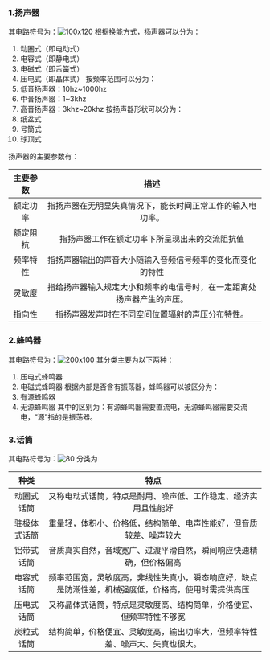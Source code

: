 ### 1.扬声器
其电路符号为：![100x120](扬声器符号.png)
根据换能方式，扬声器可以分为：
1. 动圈式（即电动式）
2. 电容式（即静电式）
3. 电磁式（即舌簧式）
4. 压电式（即晶体式）
按频率范围可以分为：
1. 低音扬声器：10hz~1000hz
2. 中音扬声器：1~3khz
3. 高音扬声器：3khz~20khz
按扬声器形状可以分为：
1. 纸盆式
2. 号筒式
3. 球顶式

扬声器的主要参数有：

| 主要参数 |                             描述                             |
| :------: | :----------------------------------------------------------: |
| 额定功率 |  指扬声器在无明显失真情况下，能长时间正常工作的输入电功率。  |
| 额定阻抗 |        指扬声器工作在额定功率下所呈现出来的交流阻抗值        |
| 频率特性 |  指扬声器输出的声音大小随输入音频信号频率的变化而变化的特性  |
|  灵敏度  | 指给扬声器输入规定大小和频率的电信号时，在一定距离处扬声器产生的声压。 |
|  指向性  |       指扬声器发声时在不同空间位置辐射的声压分布特性。       |

### 2.蜂鸣器
其电路符号为：![200x100](蜂鸣器符号.png)
其分类主要为以下两种：
1. 压电式蜂鸣器
2. 电磁式蜂鸣器
根据内部是否含有振荡器，蜂鸣器可以被区分为：
1. 有源蜂鸣器
2. 无源蜂鸣器
其中的区别为：有源蜂鸣器需要直流电，无源蜂鸣器需要交流电，“源”指的是振荡器。

### 3.话筒
其电路符号为：![80](话筒符号.png)
分类为

|     种类     |                             特点                             |
| :----------: | :----------------------------------------------------------: |
|  动圈式话筒  | 又称电动式话筒，特点是耐用、噪声低、工作稳定、经济实用且性能好 |
| 驻极体式话筒 | 重量轻，体积小、价格低，结构简单、电声性能好，但音质较差、噪声较大 |
|  铝带式话筒  | 音质真实自然，音域宽广、过渡平滑自然，瞬间响应快速精确，但价格偏高 |
|  电容式话筒  | 频率范围宽，灵敏度高，非线性失真小，瞬态响应好，缺点是防潮性差，机械强度低，价格高，使用时需提供高压 |
|  压电式话筒  | 又称晶体式话筒，特点是灵敏度高、结构简单，价格便宜、但频率特性不够宽 |
|  炭粒式话筒  | 结构简单，价格便宜、灵敏度高，输出功率大，但频率特性差、噪声大、失真也很大。 |

